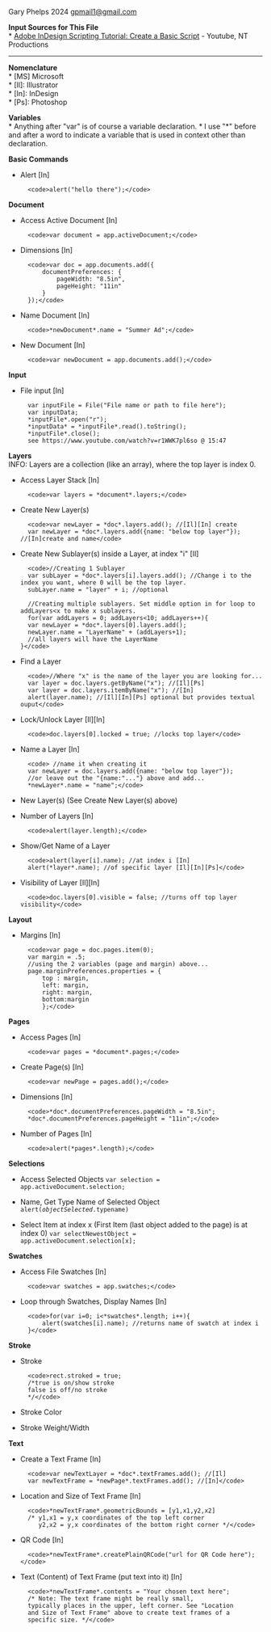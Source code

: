 Gary Phelps 2024 gpmail1@gmail.com

<b>Input Sources for This File</b><br>
    * <a href="https://www.youtube.com/watch?v=r1WWK7pl6so">Adobe InDesign Scripting Tutorial: Create a Basic Script</a> - Youtube, NT Productions 

--------------------------------------------------------------------

<b>Nomenclature</b><br>
    * [MS] Microsoft<br> 
    * [Il]: Illustrator<br>
    * [In]: InDesign<br>
    * [Ps]: Photoshop

<b>Variables</b><br>
    * Anything after "var" is of course a variable declaration.
    * I use "*" before and after a word to indicate a variable that is used in context other than declaration.

<b>Basic Commands</b>

* Alert [In]

        <code>alert("hello there");</code>

<b>Document</b>
 
* Access Active Document [In]
        
        <code>var document = app.activeDocument;</code>

* Dimensions [In]
          
        <code>var doc = app.documents.add({
            documentPreferences: {
                pageWidth: "8.5in",
                pageHeight: "11in"
            }
        });</code>
      
* Name Document [In]
          
        <code>*newDocument*.name = "Summer Ad";</code>
   
* New Document [In]
          
        <code>var newDocument = app.documents.add();</code>

<b>Input</b>

* File input [In]
          
        var inputFile = File("File name or path to file here");
        var inputData;
        *inputFile*.open("r");
        *inputData* = *inputFile*.read().toString();
        *inputFile*.close();
        see https://www.youtube.com/watch?v=r1WWK7pl6so @ 15:47

<b>Layers</b></br>
INFO: Layers are a collection (like an array), where the top layer is index 0.
    
* Access Layer Stack [In]
          
        <code>var layers = *document*.layers;</code>

* Create New Layer(s)

        <code>var newLayer = *doc*.layers.add(); //[Il][In] create
        var newLayer = *doc*.layers.add({name: "below top layer"}); //[In]create and name</code>

* Create New Sublayer(s) inside a Layer, at index "i" [Il]

        <code>//Creating 1 Sublayer
        var subLayer = *doc*.layers[i].layers.add(); //Change i to the index you want, where 0 will be the top layer.
        subLayer.name = "layer" + i; //optional

        //Creating multiple sublayers. Set middle option in for loop to addLayers<x to make x sublayers.
        for(var addLayers = 0; addLayers<10; addLayers++){
        var newLayer = *doc*.layers[0].layers.add();
        newLayer.name = "LayerName" + (addLayers+1);
        //all layers will have the LayerName
      }</code>

* Find a Layer
          
        <code>//Where "x" is the name of the layer you are looking for...
        var layer = doc.layers.getByName("x"); //[Il][Ps]
        var layer = doc.layers.itemByName("x"); //[In]
        alert(layer.name); //[Il][In][Ps] optional but provides textual ouput</code>

* Lock/Unlock Layer [Il][In]
          
        <code>doc.layers[0].locked = true; //locks top layer</code>
    
* Name a Layer [In]
        
        <code> //name it when creating it
        var newLayer = doc.layers.add({name: "below top layer"});
        //or leave out the "{name:"..."} above and add...
        *newLayer*.name = "name";</code>

* New Layer(s) (See Create New Layer(s) above)

* Number of Layers [In]
       
        <code>alert(layer.length);</code>
     
* Show/Get Name of a Layer
        
        <code>alert(layer[i].name); //at index i [In]
        alert(*layer*.name); //of specific layer [Il][In][Ps]</code>
    
* Visibility of Layer [Il][In]
        
        <code>doc.layers[0].visible = false; //turns off top layer visibility</code>

<b>Layout</b>

* Margins [In]
           
        <code>var page = doc.pages.item(0);
        var margin = .5;
        //using the 2 variables (page and margin) above...
        page.marginPreferences.properties = { 
            top : margin,
            left: margin,
            right: margin,
            bottom:margin
            };</code>

<b>Pages</b>
    
* Access Pages [In]
       
        <code>var pages = *document*.pages;</code>

* Create Page(s) [In]
        
        <code>var newPage = pages.add();</code>

* Dimensions [In]
       
        <code>*doc*.documentPreferences.pageWidth = "8.5in";
        *doc*.documentPreferences.pageHeight = "11in";</code>

* Number of Pages [In]
        
        <code>alert(*pages*.length);</code>

<b>Selections</b>

* Access Selected Objects
        <code>var selection = app.activeDocument.selection;</code>

* Name, Get Type Name of Selected Object
        <code>alert(*objectSelected*.typename)</code>

* Select Item at index x (First Item (last object added to the page) is at index 0)
        <code>var selectNewestObject = app.activeDocument.selection[x];</code>

<b>Swatches</b>

* Access File Swatches [In]
        
        <code>var swatches = app.swatches;</code>

* Loop through Swatches, Display Names [In]
        
        <code>for(var i=0; i<*swatches*.length; i++){
            alert(swatches[i].name); //returns name of swatch at index i
        }</code>

<b>Stroke</b>
    
* Stroke
    
        <code>rect.stroked = true; 
        /*true is on/show stroke
        false is off/no stroke
        */</code>
    
* Stroke Color
    
* Stroke Weight/Width

<b>Text</b>

* Create a Text Frame [In]
        
        <code>var newTextLayer = *doc*.textFrames.add(); //[Il]
        var newTextFrame = *newPage*.textFrames.add(); //[In]</code>

* Location and Size of Text Frame [In]
        
        <code>*newTextFrame*.geometricBounds = [y1,x1,y2,x2]
        /* y1,x1 = y,x coordinates of the top left corner
           y2,x2 = y,x coordinates of the bottom right corner */</code>

* QR Code [In]
       
        <code>*newTextFrame*.createPlainQRCode("url for QR Code here");</code>

* Text (Content) of Text Frame (put text into it) [In]
        
        <code>*newTextFrame*.contents = "Your chosen text here";
        /* Note: The text frame might be really small,
        typically places in the upper, left corner. See "Location
        and Size of Text Frame" above to create text frames of a 
        specific size. */</code>
